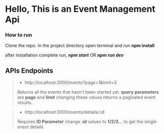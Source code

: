 # Hello, This is an Event Management Api

### How to run

Clone the repo. In the project directory open terminal and run **npm install**

after installation complete run, ***npm start***  OR  ***npm run dev***

## APIs Endpoints

> - http://localhost:3000/events?page=1&limit=3
>
> Returns all the events that hasn't been started yet. **query parameters** are **page** and **limit** changing these values returns a paginated event results.

> - http://localhost:3000/events/details/:id
>
> Requires **ID Parameter** change **:id** values to **1/2/3...** to get the single event details
